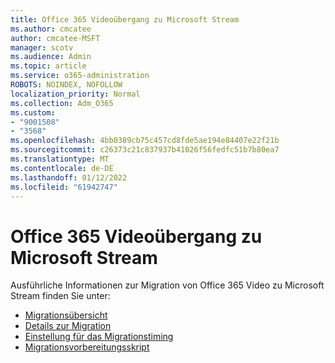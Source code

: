 ```yaml
---
title: Office 365 Videoübergang zu Microsoft Stream
ms.author: cmcatee
author: cmcatee-MSFT
manager: scotv
ms.audience: Admin
ms.topic: article
ms.service: o365-administration
ROBOTS: NOINDEX, NOFOLLOW
localization_priority: Normal
ms.collection: Adm_O365
ms.custom:
- "9001508"
- "3568"
ms.openlocfilehash: 4bb0389cb75c457cd8fde5ae194e84407e22f21b
ms.sourcegitcommit: c26373c21c837937b41026f56fedfc51b7b80ea7
ms.translationtype: MT
ms.contentlocale: de-DE
ms.lasthandoff: 01/12/2022
ms.locfileid: "61942747"
---
```

# <a name="office-365-video-transition-to-microsoft-stream"></a>Office 365 Videoübergang zu Microsoft Stream

Ausführliche Informationen zur Migration von Office 365 Video zu Microsoft Stream finden Sie unter:

- [Migrationsübersicht](https://docs.microsoft.com/stream/migrate-from-office-365)
- [Details zur Migration](https://docs.microsoft.com/stream/migration-experience)
- [Einstellung für das Migrationstiming](https://docs.microsoft.com/stream/migration-o365video-timing-setting)
- [Migrationsvorbereitungsskript](https://docs.microsoft.com/stream/migration-o365video-prep)
